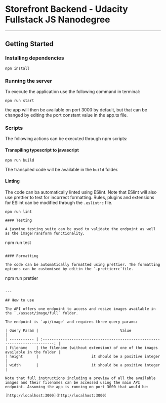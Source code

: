 # Storefront Backend - Udacity Fullstack JS Nanodegree
---

## Getting Started

### Installing dependencies


```
npm install
```

### Running the server

To execute the application use the following command in terminal:

```
npm run start
```

the app will then be available on port 3000 by default, but that can be changed by editing the port constant value in the app.ts file.

### Scripts

The following actions can be executed through npm scripts:

#### Transpiling typescript to javascript

```
npm run build
```

The transpiled code will be available in the `build` folder.
#### Linting

The code can ba automatically linted using ESlint. Note that ESlint will also use prettier to test for incorrect formatting. Rules, plugins and extensions for ESlint can be modified through the `.eslintrc` file.

```
npm run lint

#### Testing

A jasmine testing suite can be used to validate the endpoint as well as the imageTransform functionality.

```
npm run test
```

#### Formatting

The code can be automatically formatted using prettier. The formatting options can be customised by editin the `.prettierrc`file.

```
npm run prettier
```

---

## How to use

The API offers one endpoint to access and resize images available in the `./assest/image/full` folder.

The endpoint is `api/image` and requires three query params:

| Query Param |                                     Value                                     |
| ----------- | :---------------------------------------------------------------------------: |
| filename    | the filename (without extension) of one of the images available in the folder |
| height      |                        it should be a positive integer                        |
| width       |                        it should be a positive integer                        |

Note that full instructions including a preview of all the available images and their filenames can be accessed using the main API endpoint. Assuming the app is running on port 3000 that would be:

[http://localhost:3000](http://localhost:3000)


